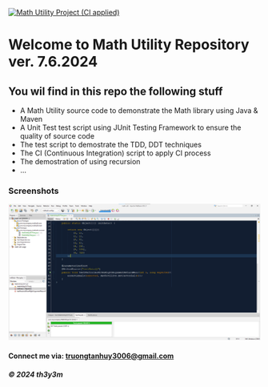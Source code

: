 [![Math Utility Project (CI applied)](https://github.com/th3y3m/math-util/actions/workflows/ci-script.yml/badge.svg)](https://github.com/th3y3m/math-util/actions/workflows/ci-script.yml)


# Welcome to Math Utility Repository ver. 7.6.2024

## You wil find in this repo the following stuff

* A Math Utility source code to demonstrate the Math library using Java & Maven
* A Unit Test test script using JUnit Testing Framework to ensure the quality of source code
* The test script to demostrate the TDD, DDT techniques
* The CI (Continuous Integration) script to apply CI process
* The demostration of using recursion 
* ...

### Screenshots
![Source code and Unit Test](https://github.com/th3y3m/math-util/blob/main/screenshots/SourceCodeAndUnitTest.png)

#### Connect me via: truongtanhuy3006@gmail.com

##### &#169; 2024 th3y3m
